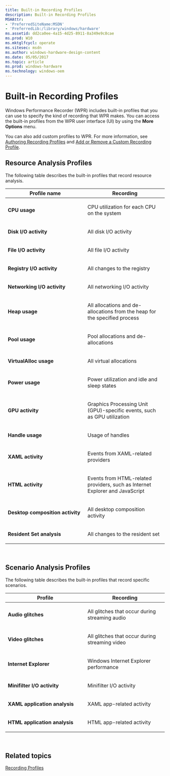 ```yaml
---
title: Built-in Recording Profiles
description: Built-in Recording Profiles
MSHAttr:
- 'PreferredSiteName:MSDN'
- 'PreferredLib:/library/windows/hardware'
ms.assetid: dd2ca0ee-4a15-4d25-8911-8a349e9c8cae
ms.prod: W10
ms.mktglfcycl: operate
ms.sitesec: msdn
ms.author: windows-hardware-design-content
ms.date: 05/05/2017
ms.topic: article
ms.prod: windows-hardware
ms.technology: windows-oem
---
```


# Built-in Recording Profiles


Windows Performance Recorder (WPR) includes built-in profiles that you can use to specify the kind of recording that WPR makes. You can access the built-in profiles from the WPR user interface (UI) by using the **More Options** menu.

You can also add custom profiles to WPR. For more information, see [Authoring Recording Profiles](authoring-recording-profiles.md) and [Add or Remove a Custom Recording Profile](add-or-remove-a-custom-recording-profile.md).

## Resource Analysis Profiles


The following table describes the built-in profiles that record resource analysis.

<table>
<colgroup>
<col width="50%" />
<col width="50%" />
</colgroup>
<thead>
<tr class="header">
<th>Profile name</th>
<th>Recording</th>
</tr>
</thead>
<tbody>
<tr class="odd">
<td><p><strong>CPU usage</strong></p></td>
<td><p>CPU utilization for each CPU on the system</p></td>
</tr>
<tr class="even">
<td><p><strong>Disk I/O activity</strong></p></td>
<td><p>All disk I/O activity</p></td>
</tr>
<tr class="odd">
<td><p><strong>File I/O activity</strong></p></td>
<td><p>All file I/O activity</p></td>
</tr>
<tr class="even">
<td><p><strong>Registry I/O activity</strong></p></td>
<td><p>All changes to the registry</p></td>
</tr>
<tr class="odd">
<td><p><strong>Networking I/O activity</strong></p></td>
<td><p>All networking I/O activity</p></td>
</tr>
<tr class="even">
<td><p><strong>Heap usage</strong></p></td>
<td><p>All allocations and de-allocations from the heap for the specified process</p></td>
</tr>
<tr class="odd">
<td><p><strong>Pool usage</strong></p></td>
<td><p>Pool allocations and de-allocations</p></td>
</tr>
<tr class="even">
<td><p><strong>VirtualAlloc usage</strong></p></td>
<td><p>All virtual allocations</p></td>
</tr>
<tr class="odd">
<td><p><strong>Power usage</strong></p></td>
<td><p>Power utilization and idle and sleep states</p></td>
</tr>
<tr class="even">
<td><p><strong>GPU activity</strong></p></td>
<td><p>Graphics Processing Unit (GPU)-specific events, such as GPU utilization</p></td>
</tr>
<tr class="odd">
<td><p><strong>Handle usage</strong></p></td>
<td><p>Usage of handles</p></td>
</tr>
<tr class="even">
<td><p><strong>XAML activity</strong></p></td>
<td><p>Events from XAML-related providers</p></td>
</tr>
<tr class="odd">
<td><p><strong>HTML activity</strong></p></td>
<td><p>Events from HTML-related providers, such as Internet Explorer and JavaScript</p></td>
</tr>
<tr class="even">
<td><p><strong>Desktop composition activity</strong></p></td>
<td><p>All desktop composition activity</p></td>
</tr>
<tr class="odd">
<td><p><strong>Resident Set analysis</strong></p></td>
<td><p>All changes to the resident set</p></td>
</tr>
</tbody>
</table>

 

## Scenario Analysis Profiles


The following table describes the built-in profiles that record specific scenarios.

<table>
<colgroup>
<col width="50%" />
<col width="50%" />
</colgroup>
<thead>
<tr class="header">
<th>Profile</th>
<th>Recording</th>
</tr>
</thead>
<tbody>
<tr class="odd">
<td><p><strong>Audio glitches</strong></p></td>
<td><p>All glitches that occur during streaming audio</p></td>
</tr>
<tr class="even">
<td><p><strong>Video glitches</strong></p></td>
<td><p>All glitches that occur during streaming video</p></td>
</tr>
<tr class="odd">
<td><p><strong>Internet Explorer</strong></p></td>
<td><p>Windows Internet Explorer performance</p></td>
</tr>
<tr class="even">
<td><p><strong>Minifilter I/O activity</strong></p></td>
<td><p>Minifilter I/O activity</p></td>
</tr>
<tr class="odd">
<td><p><strong>XAML application analysis</strong></p></td>
<td><p>XAML app-related activity</p></td>
</tr>
<tr class="even">
<td><p><strong>HTML application analysis</strong></p></td>
<td><p>HTML app-related activity</p></td>
</tr>
</tbody>
</table>

 

## Related topics


[Recording Profiles](recording-profiles.md)

 

 







